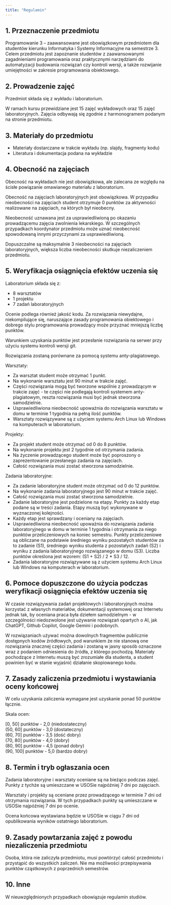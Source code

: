 ```yaml
---
title: "Regulamin"
---
```


## 1. Przeznaczenie przedmiotu

Programowanie 3 – zaawansowane jest obowiązkowym przedmiotem dla studentów kierunku Informatyka i Systemy Informacyjne na semestrze 3. Celem przedmiotu jest zapoznanie studentów z zaawansowanymi zagadnieniami programowania oraz praktycznymi narzędziami do automatyzacji budowania rozwiązań czy kontroli wersji, a także rozwijanie umiejętności w zakresie programowania obiektowego.

## 2. Prowadzenie zajęć

Przedmiot składa się z wykładu i laboratorium.

W ramach kursu przewidziane jest 15 zajęć wykładowych oraz 15 zajęć laboratoryjnych. Zajęcia odbywają się zgodnie z harmonogramem podanym na stronie przedmiotu.

## 3. Materiały do przedmiotu

- Materiały dostarczane w trakcie wykładu (np. slajdy, fragmenty kodu)
- Literatura i dokumentacja podana na wykładzie

## 4. Obecność na zajęciach

Obecność na wykładach nie jest obowiązkowa, ale zalecana ze względu na ścisłe powiązanie omawianego materiału z laboratorium.

Obecność na zajęciach laboratoryjnych jest obowiązkowa. W przypadku nieobecności na zajęciach student otrzymuje 0 punktów za aktywności realizowane na zajęciach, na których był nieobecny.

Nieobecność uznawana jest za usprawiedliwioną po okazaniu prowadzącemu zajęcia zwolnienia lekarskiego. W szczególnych przypadkach koordynator przedmiotu może uznać nieobecność spowodowaną innymi przyczynami za usprawiedliwioną.

Dopuszczalne są maksymalnie 3 nieobecności na zajęciach laboratoryjnych, większa liczba nieobecności skutkuje niezaliczeniem przedmiotu.

## 5. Weryfikacja osiągnięcia efektów uczenia się

Laboratorium składa się z:
- 8 warsztatów
- 1 projektu
- 7 zadań laboratoryjnych

Ocenie podlega również jakość kodu. Za rozwiązania niewydajne, niekompilujące się, naruszające zasady programowania obiektowego i dobrego stylu programowania prowadzący może przyznać mniejszą liczbę punktów.

Warunkiem uzyskania punktów jest przesłanie rozwiązania na serwer przy użyciu systemu kontroli wersji git.

Rozwiązania zostaną porównane za pomocą systemu anty-plagiatowego.

Warsztaty:

- Za warsztat student może otrzymać 1 punkt.
- Na wykonanie warsztatu jest 90 minut w trakcie zajęć.
- Części rozwiązania mogą być tworzone wspólnie z prowadzącym w trakcie zajęć - te części nie podlegają kontroli systemem anty-plagiatowym, reszta rozwiązania musi być jednak stworzona samodzielnie.
- Usprawiedliwiona nieobecność upoważnia do rozwiązania warsztatu w domu w terminie 1 tygodnia na pełną ilość punktów.
- Warsztaty rozwiązywane są z użyciem systemu Arch Linux lub Windows na komputerach w laboratorium.

Projekty:

- Za projekt student może otrzymać od 0 do 8 punktów.
- Na wykonanie projektu jest 2 tygodnie od otrzymania zadania.
- Na życzenie prowadzącego student może być poproszony o zaprezentowanie przesłanego zadania na zajęciach.
- Całość rozwiązania musi zostać stworzona samodzielnie.

Zadania laboratoryjne:

- Za zadanie laboratoryjne student może otrzymać od 0 do 12 punktów.
- Na wykonanie zadania laboratoryjnego jest 90 minut w trakcie zajęć.
- Całość rozwiązania musi zostać stworzona samodzielnie.
- Zadanie laboratoryjne jest podzielone na etapy. Punkty za każdy etap podane są w treści zadania. Etapy muszą być wykonywane w wyznaczonej kolejności.
- Każdy etap jest sprawdzany i oceniany na zajęciach.
- Usprawiedliwiona nieobecność upoważnia do rozwiązania zadania laboratoryjnego w domu w terminie 1 tygodnia i otrzymania za niego punktów przeliczeniowych na koniec semestru. Punkty przeliczeniowe są obliczane na podstawie średniego wyniku pozostałych studentów za to zadanie (S1), średniego wyniku studenta z pozostałych zadań (S2) i wyniku z zadania laboratoryjnego rozwiązanego w domu (S3). Liczba punktów określona jest wzorem: (S1 + S2) / 2 * S3 / 12.
- Zadania laboratoryjne rozwiązywane są z użyciem systemu Arch Linux lub Windows na komputerach w laboratorium.

## 6. Pomoce dopuszczone do użycia podczas weryfikacji osiągnięcia efektów uczenia się

W czasie rozwiązywania zadań projektowych i laboratoryjnych można korzystać z własnych materiałów, dokumentacji systemowej oraz Internetu jednak tak, by oceniana praca była dziełem samodzielnym - w szczególności niedozwolone jest używanie rozwiązań opartych o AI, jak ChatGPT, Github Copilot, Google Gemini i podobnych.

W rozwiązaniach używać można dowolnych fragmentów publicznie dostępnych kodów źródłowych, pod warunkiem że nie stanową one rozwiązania znacznej części zadania i zostaną w jasny sposób oznaczone wraz z podaniem odniesienia do źródła, z którego pochodzą. Materiały pochodzące z Internetu muszą być zrozumiałe dla studenta, a student powinien być w stanie wyjaśnić działanie skopiowanego kodu.

## 7. Zasady zaliczenia przedmiotu i wystawiania oceny końcowej

W celu uzyskania zaliczenia wymagane jest uzyskanie ponad 50 punktów łącznie.

Skala ocen:

\[0, 50\] punktów - 2,0 (niedostateczny)  
\(50, 60\] punktów - 3,0 (dostateczny)  
\(60, 70\] punktów - 3,5 (dość dobry)  
\(70, 80\] punktów - 4,0 (dobry)  
\(80, 90\] punktów - 4,5 (ponad dobry)  
\(90, 100\] punktów - 5,0 (bardzo dobry)

## 8. Termin i tryb ogłaszania ocen

Zadania laboratoryjne i warsztaty oceniane są na bieżąco podczas zajęć. Punkty z tychże są umieszczane w USOSie najpóźniej 7 dni po zajęciach.

Warsztaty i projekty są oceniane przez prowadzącego w terminie 7 dni od otrzymania rozwiązania. W tych przypadkach punkty są umieszczane w USOSie najpóźniej 7 dni po ocenie.

Ocena końcowa wystawiana będzie w USOSie w ciągu 7 dni od opublikowania wyników ostatniego laboratorium.

## 9. Zasady powtarzania zajęć z powodu niezaliczenia przedmiotu

Osoba, która nie zaliczyła przedmiotu, musi powtórzyć całość przedmiotu i przystąpić do wszystkich zaliczeń. Nie ma możliwości przepisywania punktów cząstkowych z poprzednich semestrów.

## 10. Inne

W nieuwzględnionych przypadkach obowiązuje regulamin studiów.
